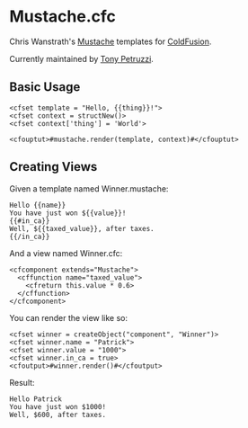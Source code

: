 # Mustache.cfc

Chris Wanstrath's [Mustache](http://mustache.github.com/) templates for [ColdFusion](https://github.com/pmcelhaney/Mustache.cfc).

Currently maintained by [Tony Petruzzi](https://github.com/rip747/Mustache.cfc).

## Basic Usage                              

    <cfset template = "Hello, {{thing}}!">
    <cfset context = structNew()>
    <cfset context['thing'] = 'World'>

    <cfouptut>#mustache.render(template, context)#</cfouptut>


## Creating Views
                
Given a template named Winner.mustache:
    
    Hello {{name}}
    You have just won ${{value}}!
    {{#in_ca}}
    Well, ${{taxed_value}}, after taxes.
    {{/in_ca}}
                   

And a view named Winner.cfc:

    <cfcomponent extends="Mustache">
      <cffunction name="taxed_value">
        <cfreturn this.value * 0.6>
      </cffunction>
    </cfcomponent>
                                   
You can render the view like so:

    <cfset winner = createObject("component", "Winner")>
    <cfset winner.name = "Patrick">   
    <cfset winner.value = "1000">
    <cfset winner.in_ca = true>
    <cfoutput>#winner.render()#</cfoutput>
     
Result:
    
    Hello Patrick
    You have just won $1000!
    Well, $600, after taxes.           
   
   
   
                            

